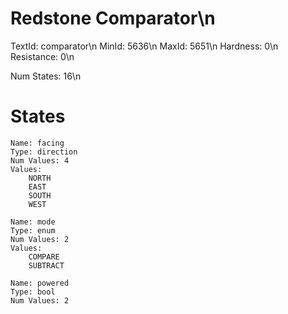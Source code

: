 # Redstone Comparator\n
TextId: comparator\n
MinId: 5636\n
MaxId: 5651\n
Hardness: 0\n
Resistance: 0\n

Num States: 16\n
# States
```
Name: facing
Type: direction
Num Values: 4
Values:
    NORTH
    EAST
    SOUTH
    WEST

Name: mode
Type: enum
Num Values: 2
Values:
    COMPARE
    SUBTRACT

Name: powered
Type: bool
Num Values: 2
```